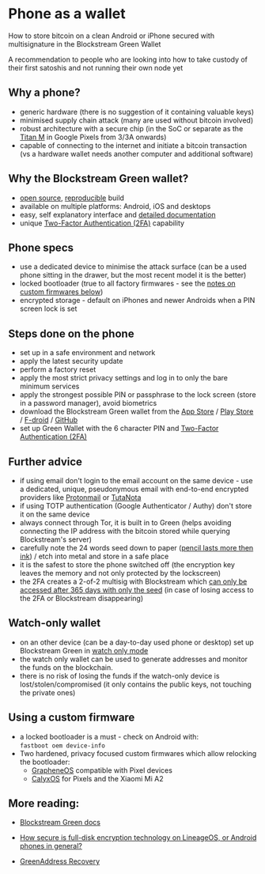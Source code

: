 # Phone as a wallet

How to store bitcoin on a clean Android or iPhone secured with multisignature in the Blockstream Green Wallet

A recommendation to people who are looking into how to take custody of their first satoshis and not running their own node yet

## Why a phone?
* generic hardware (there is no suggestion of it containing valuable keys)
* minimised supply chain attack (many are used without bitcoin involved)
* robust architecture with a secure chip (in the SoC or separate as the [Titan M](https://www.androidauthority.com/titan-m-security-chip-915888/) in Google Pixels from 3/3A onwards)
* capable of connecting to the internet and initiate a bitcoin transaction (vs a hardware wallet needs another computer and additional software)

## Why the Blockstream Green wallet?
* [open source](https://github.com/Blockstream), [reproducible](https://walletscrutiny.com/android/com.greenaddress.greenbits_android_wallet/) build
* available on multiple platforms: Android, iOS and desktops
* easy, self explanatory interface and [detailed documentation](https://help.blockstream.com/hc/en-us/categories/900000056183-Blockstream-Green/)
* unique [Two-Factor Authentication (2FA)](https://help.blockstream.com/hc/en-us/articles/900001388366-What-does-Blockstream-Green-s-multisig-protect-from-) capability

## Phone specs
* use a dedicated device to minimise the attack surface (can be a used phone sitting in the drawer, but the most recent model it is the better)
* locked bootloader (true to all factory firmwares - see the [notes on custom firmwares below](#using-a-custom-firmware))
* encrypted storage - default on iPhones and newer Androids when a PIN screen lock is set

## Steps done on the phone
* set up in a safe environment and network
* apply the latest security update
* perform a factory reset
* apply the most strict privacy settings and log in to only the bare minimum services
* apply the strongest possible PIN or passphrase to the lock screen (store in a password manager), avoid biometrics
* download the Blockstream Green wallet from the [App Store](https://apps.apple.com/us/app/green-bitcoin-wallet/id1402243590) / [Play Store](https://play.google.com/store/apps/details?id=com.greenaddress.greenbits_android_wallet) / [F-droid](https://f-droid.org/en/packages/com.greenaddress.greenbits_android_wallet/) / [GitHub](https://github.com/Blockstream/green_android/releases)
* set up Green Wallet with the 6 character PIN and [Two-Factor Authentication (2FA)](https://help.blockstream.com/hc/en-us/articles/900001388366-What-does-Blockstream-Green-s-multisig-protect-from-)

## Further advice
* if using email don't login to the email account on the same device - use a dedicated, unique, pseudonymous email with end-to-end encrypted providers like [Protonmail](https://protonmail.com/) or [TutaNota](https://tutanota.com/)
* if using TOTP authentication (Google Authenticator / Authy) don't store it on the same device
* always connect through Tor, it is built in to Green (helps avoiding connecting the IP address with the bitcoin stored while querying Blockstream's server)
* carefully note the 24 words seed down to paper ([pencil lasts more then ink](https://en.bitcoin.it/wiki/Seed_phrase#Paper_and_Pencil_Backup)) / etch into metal and store in a safe place
* it is the safest to store the phone switched off (the encryption key leaves the memory and not only protected by the lockscreen)
* the 2FA creates a 2-of-2 multisig with Blockstream which [can only be accessed after 365 days with only the seed](https://help.blockstream.com/hc/en-us/articles/900001536126-I-ve-lost-access-to-my-2FA-how-do-I-access-my-funds-) (in case of losing access to the 2FA or Blockstream disappearing)

## Watch-only wallet
* on an other device (can be a day-to-day used phone or desktop) set up Blockstream Green in [watch only mode](https://help.blockstream.com/hc/en-us/articles/900003101806-What-is-watch-only-mode-)
* the watch only wallet can be used to generate addresses and monitor the funds on the blockchain.
* there is no risk of losing the funds if the watch-only device is lost/stolen/compromised (it only contains the public keys, not touching the private ones)

## Using a custom firmware
* a locked bootloader is a must - check on Android with:   
`fastboot oem device-info`  
* Two hardened, privacy focused custom firmwares which allow relocking the bootloader:
  * [GrapheneOS](https://grapheneos.org/) compatible with Pixel devices 
  * [CalyxOS](https://calyxos.org/) for Pixels and the Xiaomi Mi A2

## More reading:

* [Blockstream Green docs](https://help.blockstream.com/hc/en-us/categories/900000056183-Blockstream-Green/)

* [How secure is full-disk encryption technology on LineageOS, or Android phones in general?](https://security.stackexchange.com/questions/210994/how-secure-is-full-disk-encryption-technology-on-lineageos-or-android-phones-in)

* [GreenAddress Recovery](https://github.com/greenaddress/garecovery)